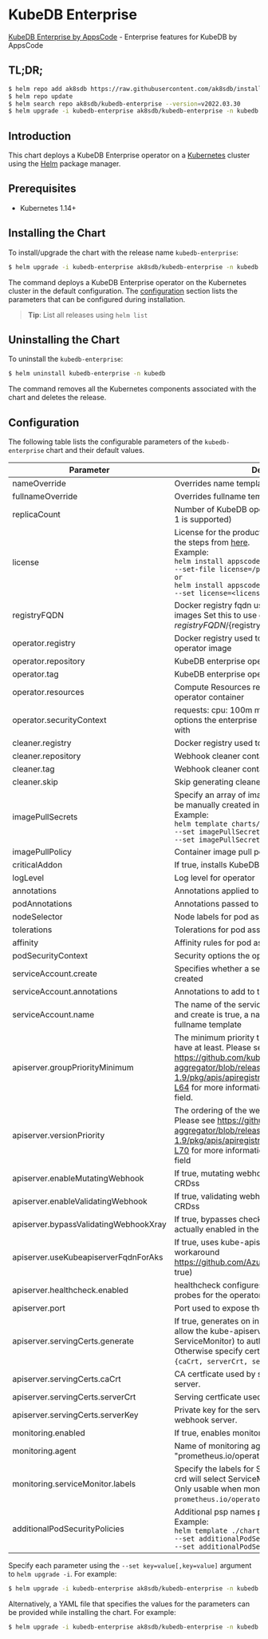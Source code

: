 # KubeDB Enterprise

[KubeDB Enterprise by AppsCode](https://github.com/kubedb) - Enterprise features for KubeDB by AppsCode

## TL;DR;

```bash
$ helm repo add ak8sdb https://raw.githubusercontent.com/ak8sdb/installer/master/stable
$ helm repo update
$ helm search repo ak8sdb/kubedb-enterprise --version=v2022.03.30
$ helm upgrade -i kubedb-enterprise ak8sdb/kubedb-enterprise -n kubedb --create-namespace --version=v2022.03.30
```

## Introduction

This chart deploys a KubeDB Enterprise operator on a [Kubernetes](http://kubernetes.io) cluster using the [Helm](https://helm.sh) package manager.

## Prerequisites

- Kubernetes 1.14+

## Installing the Chart

To install/upgrade the chart with the release name `kubedb-enterprise`:

```bash
$ helm upgrade -i kubedb-enterprise ak8sdb/kubedb-enterprise -n kubedb --create-namespace --version=v2022.03.30
```

The command deploys a KubeDB Enterprise operator on the Kubernetes cluster in the default configuration. The [configuration](#configuration) section lists the parameters that can be configured during installation.

> **Tip**: List all releases using `helm list`

## Uninstalling the Chart

To uninstall the `kubedb-enterprise`:

```bash
$ helm uninstall kubedb-enterprise -n kubedb
```

The command removes all the Kubernetes components associated with the chart and deletes the release.

## Configuration

The following table lists the configurable parameters of the `kubedb-enterprise` chart and their default values.

|               Parameter               |                                                                                                                                                                                 Description                                                                                                                                                                                  |                  Default                  |
|---------------------------------------|------------------------------------------------------------------------------------------------------------------------------------------------------------------------------------------------------------------------------------------------------------------------------------------------------------------------------------------------------------------------------|-------------------------------------------|
| nameOverride                          | Overrides name template                                                                                                                                                                                                                                                                                                                                                      | <code>""</code>                           |
| fullnameOverride                      | Overrides fullname template                                                                                                                                                                                                                                                                                                                                                  | <code>""</code>                           |
| replicaCount                          | Number of KubeDB operator replicas to create (only 1 is supported)                                                                                                                                                                                                                                                                                                           | <code>1</code>                            |
| license                               | License for the product. Get a license by following the steps from [here](https://stash.run/docs/latest/setup/install/enterprise#get-a-trial-license). <br> Example: <br> `helm install appscode/kubedb-enterprise \` <br> `--set-file license=/path/to/license/file` <br> `or` <br> `helm install appscode/kubedb-enterprise \` <br> `--set license=<license file content>` | <code>""</code>                           |
| registryFQDN                          | Docker registry fqdn used to pull KubeDB related images Set this to use docker registry hosted at ${registryFQDN}/${registry}/${image}                                                                                                                                                                                                                                       | <code>""</code>                           |
| operator.registry                     | Docker registry used to pull KubeDB enterprise operator image                                                                                                                                                                                                                                                                                                                | <code>ghcr.io/ak8sdb</code>               |
| operator.repository                   | KubeDB enterprise operator container image                                                                                                                                                                                                                                                                                                                                   | <code>kubedb-enterprise</code>            |
| operator.tag                          | KubeDB enterprise operator container image tag                                                                                                                                                                                                                                                                                                                               | <code>v2022.03.30</code>                  |
| operator.resources                    | Compute Resources required by the enterprise operator container                                                                                                                                                                                                                                                                                                              | <code>{}</code>                           |
| operator.securityContext              | requests: cpu: 100m memory: 128Mi Security options the enterprise operator container should run with                                                                                                                                                                                                                                                                         | <code>{}</code>                           |
| cleaner.registry                      | Docker registry used to pull Webhook cleaner image                                                                                                                                                                                                                                                                                                                           | <code>appscode</code>                     |
| cleaner.repository                    | Webhook cleaner container image                                                                                                                                                                                                                                                                                                                                              | <code>kubectl</code>                      |
| cleaner.tag                           | Webhook cleaner container image tag                                                                                                                                                                                                                                                                                                                                          | <code>v1.16</code>                        |
| cleaner.skip                          | Skip generating cleaner YAML                                                                                                                                                                                                                                                                                                                                                 | <code>false</code>                        |
| imagePullSecrets                      | Specify an array of imagePullSecrets. Secrets must be manually created in the namespace. <br> Example: <br> `helm template charts/kubedb-enterprise \` <br> `--set imagePullSecrets[0].name=sec0 \` <br> `--set imagePullSecrets[1].name=sec1`                                                                                                                               | <code>[]</code>                           |
| imagePullPolicy                       | Container image pull policy                                                                                                                                                                                                                                                                                                                                                  | <code>IfNotPresent</code>                 |
| criticalAddon                         | If true, installs KubeDB operator as critical addon                                                                                                                                                                                                                                                                                                                          | <code>false</code>                        |
| logLevel                              | Log level for operator                                                                                                                                                                                                                                                                                                                                                       | <code>3</code>                            |
| annotations                           | Annotations applied to operator deployment                                                                                                                                                                                                                                                                                                                                   | <code>{}</code>                           |
| podAnnotations                        | Annotations passed to operator pod(s).                                                                                                                                                                                                                                                                                                                                       | <code>{}</code>                           |
| nodeSelector                          | Node labels for pod assignment                                                                                                                                                                                                                                                                                                                                               | <code>{"kubernetes.io/os":"linux"}</code> |
| tolerations                           | Tolerations for pod assignment                                                                                                                                                                                                                                                                                                                                               | <code>[]</code>                           |
| affinity                              | Affinity rules for pod assignment                                                                                                                                                                                                                                                                                                                                            | <code>{}</code>                           |
| podSecurityContext                    | Security options the operator pod should run with.                                                                                                                                                                                                                                                                                                                           | <code>{}</code>                           |
| serviceAccount.create                 | Specifies whether a service account should be created                                                                                                                                                                                                                                                                                                                        | <code>true</code>                         |
| serviceAccount.annotations            | Annotations to add to the service account                                                                                                                                                                                                                                                                                                                                    | <code>{}</code>                           |
| serviceAccount.name                   | The name of the service account to use. If not set and create is true, a name is generated using the fullname template                                                                                                                                                                                                                                                       | <code></code>                             |
| apiserver.groupPriorityMinimum        | The minimum priority the webhook api group should have at least. Please see https://github.com/kubernetes/kube-aggregator/blob/release-1.9/pkg/apis/apiregistration/v1beta1/types.go#L58-L64 for more information on proper values of this field.                                                                                                                            | <code>10000</code>                        |
| apiserver.versionPriority             | The ordering of the webhook api inside of the group. Please see https://github.com/kubernetes/kube-aggregator/blob/release-1.9/pkg/apis/apiregistration/v1beta1/types.go#L66-L70 for more information on proper values of this field                                                                                                                                         | <code>15</code>                           |
| apiserver.enableMutatingWebhook       | If true, mutating webhook is configured for KubeDB CRDss                                                                                                                                                                                                                                                                                                                     | <code>true</code>                         |
| apiserver.enableValidatingWebhook     | If true, validating webhook is configured for KubeDB CRDss                                                                                                                                                                                                                                                                                                                   | <code>true</code>                         |
| apiserver.bypassValidatingWebhookXray | If true, bypasses checks that validating webhook is actually enabled in the Kubernetes cluster.                                                                                                                                                                                                                                                                              | <code>false</code>                        |
| apiserver.useKubeapiserverFqdnForAks  | If true, uses kube-apiserver FQDN for AKS cluster to workaround https://github.com/Azure/AKS/issues/522 (default true)                                                                                                                                                                                                                                                       | <code>true</code>                         |
| apiserver.healthcheck.enabled         | healthcheck configures the readiness and liveliness probes for the operator pod.                                                                                                                                                                                                                                                                                             | <code>false</code>                        |
| apiserver.port                        | Port used to expose the operator apiserver                                                                                                                                                                                                                                                                                                                                   | <code>8443</code>                         |
| apiserver.servingCerts.generate       | If true, generates on install/upgrade the certs that allow the kube-apiserver (and potentially ServiceMonitor) to authenticate operators pods. Otherwise specify certs in `apiserver.servingCerts.{caCrt, serverCrt, serverKey}`.                                                                                                                                            | <code>true</code>                         |
| apiserver.servingCerts.caCrt          | CA certficate used by serving certificate of webhook server.                                                                                                                                                                                                                                                                                                                 | <code>""</code>                           |
| apiserver.servingCerts.serverCrt      | Serving certficate used by webhook server.                                                                                                                                                                                                                                                                                                                                   | <code>""</code>                           |
| apiserver.servingCerts.serverKey      | Private key for the serving certificate used by webhook server.                                                                                                                                                                                                                                                                                                              | <code>""</code>                           |
| monitoring.enabled                    | If true, enables monitoring KubeDB operator                                                                                                                                                                                                                                                                                                                                  | <code>false</code>                        |
| monitoring.agent                      | Name of monitoring agent ("prometheus.io" or "prometheus.io/operator" or "prometheus.io/builtin")                                                                                                                                                                                                                                                                            | <code>""</code>                           |
| monitoring.serviceMonitor.labels      | Specify the labels for ServiceMonitor. Prometheus crd will select ServiceMonitor using these labels. Only usable when monitoring agent is `prometheus.io/operator`.                                                                                                                                                                                                          | <code>{}</code>                           |
| additionalPodSecurityPolicies         | Additional psp names passed to operator <br> Example: <br> `helm template ./chart/kubedb-enterprise \` <br> `--set additionalPodSecurityPolicies[0]=abc \` <br> `--set additionalPodSecurityPolicies[1]=xyz`                                                                                                                                                                 | <code>[]</code>                           |


Specify each parameter using the `--set key=value[,key=value]` argument to `helm upgrade -i`. For example:

```bash
$ helm upgrade -i kubedb-enterprise ak8sdb/kubedb-enterprise -n kubedb --create-namespace --version=v2022.03.30 --set replicaCount=1
```

Alternatively, a YAML file that specifies the values for the parameters can be provided while
installing the chart. For example:

```bash
$ helm upgrade -i kubedb-enterprise ak8sdb/kubedb-enterprise -n kubedb --create-namespace --version=v2022.03.30 --values values.yaml
```
